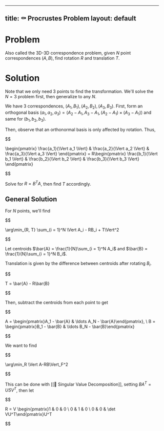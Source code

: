 

---
title: ⚰️ Procrustes Problem
layout: default
---

# Problem
Also called the 3D-3D correspondence problem, given $N$ point correspondences $(A, B)$, find rotation $R$ and translation $T$.

# Solution
Note that we only need $3$ points to find the transformation. We'll solve the $N=3$ problem first, then generalize to any $N$.

We have $3$ correspondences, $(A_1, B_1), (A_2, B_2), (A_3, B_3)$. First, form an orthogonal basis $(a_1, a_2, a_3) = (A_2 - A_1, A_3 - A_1, (A_2 - A_1) \times (A_3 - A_1))$ and same for $(b_1, b_2, b_3)$.

Then, observe that an orthonormal basis is only affected by rotation. Thus, 

$$

\begin{pmatrix} \frac{a_1}{\Vert a_1 \Vert} & \frac{a_2}{\Vert a_2 \Vert} & \frac{a_3}{\Vert a_3 \Vert} \end{pmatrix} = R\begin{pmatrix} \frac{b_1}{\Vert b_1 \Vert} & \frac{b_2}{\Vert b_2 \Vert} & \frac{b_3}{\Vert b_3 \Vert} \end{pmatrix}

$$

Solve for $R = B^TA$, then find $T$ accordingly.

## General Solution
For $N$ points, we'll find 

$$

\arg\min_{R, T} \sum_{i = 1}^N \Vert A_i - RB_i + T\Vert^2

$$

Let centroids $\bar{A} = \frac{1}{N}\sum_{i = 1}^N A_i$ and $\bar{B} = \frac{1}{N}\sum_{i = 1}^N B_i$.

Translation is given by the difference between centroids after rotating $B_i$. 

$$

T = \bar{A} - R\bar{B}

$$

Then, subtract the centroids from each point to get 

$$

A = \begin{pmatrix}A_1 - \bar{A} & \ldots A_N - \bar{A}\end{pmatrix}, \ B = \begin{pmatrix}B_1 - \bar{B} & \ldots B_N - \bar{B}\end{pmatrix}

$$

We want to find 

$$

\arg\min_R \Vert A-RB\Vert_F^2

$$

This can be done with [[📎 Singular Value Decomposition]], setting $BA^T = USV^T$, then let 

$$

R = V \begin{pmatrix}1 & 0 & 0 \\ 0 & 1 & 0 \\ 0 & 0 & \det VU^T\end{pmatrix}U^T

$$


